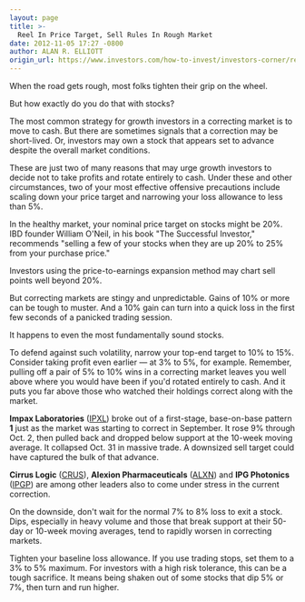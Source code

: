 ```yaml
---
layout: page
title: >-
  Reel In Price Target, Sell Rules In Rough Market
date: 2012-11-05 17:27 -0800
author: ALAN R. ELLIOTT
origin_url: https://www.investors.com/how-to-invest/investors-corner/reduce-profit-expectations-in-choppy-market/
---
```


When the road gets rough, most folks tighten their grip on the wheel.

But how exactly do you do that with stocks?

The most common strategy for growth investors in a correcting market is to move to cash. But there are sometimes signals that a correction may be short-lived. Or, investors may own a stock that appears set to advance despite the overall market conditions.

These are just two of many reasons that may urge growth investors to decide not to take profits and rotate entirely to cash. Under these and other circumstances, two of your most effective offensive precautions include scaling down your price target and narrowing your loss allowance to less than 5%.

In the healthy market, your nominal price target on stocks might be 20%. IBD founder William O'Neil, in his book "The Successful Investor," recommends "selling a few of your stocks when they are up 20% to 25% from your purchase price."

Investors using the price-to-earnings expansion method may chart sell points well beyond 20%.

But correcting markets are stingy and unpredictable. Gains of 10% or more can be tough to muster. And a 10% gain can turn into a quick loss in the first few seconds of a panicked trading session.

It happens to even the most fundamentally sound stocks.

To defend against such volatility, narrow your top-end target to 10% to 15%. Consider taking profit even earlier — at 3% to 5%, for example. Remember, pulling off a pair of 5% to 10% wins in a correcting market leaves you well above where you would have been if you'd rotated entirely to cash. And it puts you far above those who watched their holdings correct along with the market.

**Impax Laboratories** ([IPXL](https://research.investors.com/quote.aspx?symbol=IPXL)) broke out of a first-stage, base-on-base pattern **1** just as the market was starting to correct in September. It rose 9% through Oct. 2, then pulled back and dropped below support at the 10-week moving average. It collapsed Oct. 31 in massive trade. A downsized sell target could have captured the bulk of that advance.

**Cirrus Logic** ([CRUS](https://research.investors.com/quote.aspx?symbol=CRUS)), **Alexion Pharmaceuticals** ([ALXN](https://research.investors.com/quote.aspx?symbol=ALXN)) and **IPG Photonics** ([IPGP](https://research.investors.com/quote.aspx?symbol=IPGP)) are among other leaders also to come under stress in the current correction.

On the downside, don't wait for the normal 7% to 8% loss to exit a stock. Dips, especially in heavy volume and those that break support at their 50-day or 10-week moving averages, tend to rapidly worsen in correcting markets.

Tighten your baseline loss allowance. If you use trading stops, set them to a 3% to 5% maximum. For investors with a high risk tolerance, this can be a tough sacrifice. It means being shaken out of some stocks that dip 5% or 7%, then turn and run higher.
